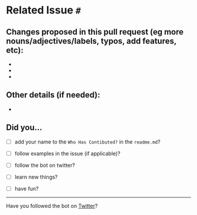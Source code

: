 # Related Issue `#  `

## Changes proposed in this pull request (eg more nouns/adjectives/labels, typos, add features, etc):
-
-
-

## Other details (if needed):
-

## Did you...
- [ ] add your name to the `Who Has Contibuted?` in the `readme.md`?
- [ ] follow examples in the issue (if applicable)?
- [ ] follow the bot on twitter?
- [ ] learn new things?
- [ ] have fun?


---
Have you followed the bot on [Twitter](www.twitter.com/LGBTQotd)? 